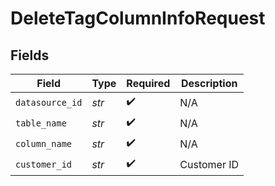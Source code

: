 # DeleteTagColumnInfoRequest


## Fields

| Field              | Type               | Required           | Description        |
| ------------------ | ------------------ | ------------------ | ------------------ |
| `datasource_id`    | *str*              | :heavy_check_mark: | N/A                |
| `table_name`       | *str*              | :heavy_check_mark: | N/A                |
| `column_name`      | *str*              | :heavy_check_mark: | N/A                |
| `customer_id`      | *str*              | :heavy_check_mark: | Customer ID        |